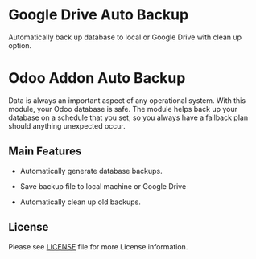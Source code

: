 Google Drive Auto Backup
========================

Automatically back up database to local or Google Drive with clean up option.


Odoo Addon Auto Backup
======================

Data is always an important aspect of any operational system. With
this module, your Odoo database is safe. The module helps back up
your database on a schedule that you set, so you always have
a fallback plan should anything unexpected occur.


Main Features
-------------

* Automatically generate database backups.

* Save backup file to local machine or Google Drive

* Automatically clean up old backups.


## License

Please see [LICENSE](LICENSE) file for more License information.
